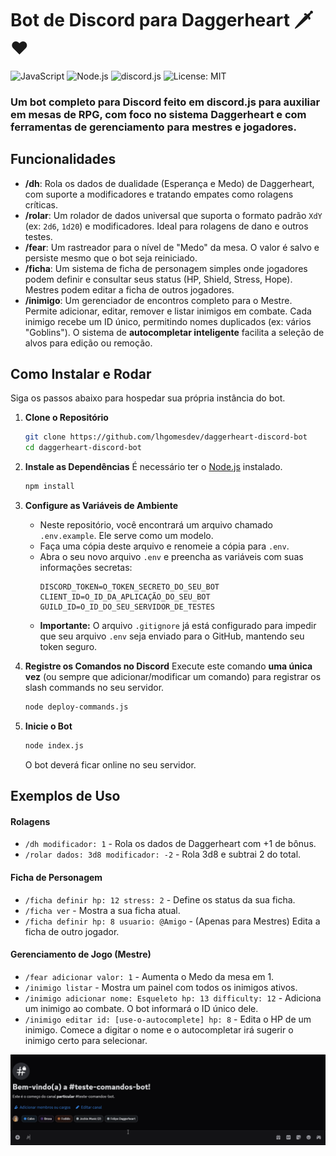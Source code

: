 # Bot de Discord para Daggerheart 🗡️❤️

![JavaScript](https://img.shields.io/badge/JavaScript-ES6%2B-F7DF1E?logo=javascript&logoColor=black)
![Node.js](https://img.shields.io/badge/Node.js-v20.x-339933?logo=node.js)
![discord.js](https://img.shields.io/badge/discord.js-v14-5865F2?logo=discord&logoColor=white)
![License: MIT](https://img.shields.io/badge/License-MIT-yellow.svg)

### Um bot completo para Discord feito em discord.js para auxiliar em mesas de RPG, com foco no sistema Daggerheart e com ferramentas de gerenciamento para mestres e jogadores.

## Funcionalidades

-   **/dh**: Rola os dados de dualidade (Esperança e Medo) de Daggerheart, com suporte a modificadores e tratando empates como rolagens críticas.
-   **/rolar**: Um rolador de dados universal que suporta o formato padrão `XdY` (ex: `2d6`, `1d20`) e modificadores. Ideal para rolagens de dano e outros testes.
-   **/fear**: Um rastreador para o nível de "Medo" da mesa. O valor é salvo e persiste mesmo que o bot seja reiniciado.
-   **/ficha**: Um sistema de ficha de personagem simples onde jogadores podem definir e consultar seus status (HP, Shield, Stress, Hope). Mestres podem editar a ficha de outros jogadores.
-   **/inimigo**: Um gerenciador de encontros completo para o Mestre. Permite adicionar, editar, remover e listar inimigos em combate. Cada inimigo recebe um ID único, permitindo nomes duplicados (ex: vários "Goblins"). O sistema de **autocompletar inteligente** facilita a seleção de alvos para edição ou remoção.

## Como Instalar e Rodar

Siga os passos abaixo para hospedar sua própria instância do bot.

1.  **Clone o Repositório**
    ```bash
    git clone https://github.com/lhgomesdev/daggerheart-discord-bot
    cd daggerheart-discord-bot
    ```

2.  **Instale as Dependências**
    É necessário ter o [Node.js](https://nodejs.org/) instalado.
    ```bash
    npm install
    ```

3.  **Configure as Variáveis de Ambiente**
    -   Neste repositório, você encontrará um arquivo chamado `.env.example`. Ele serve como um modelo.
    -   Faça uma cópia deste arquivo e renomeie a cópia para `.env`.
    -   Abra o seu novo arquivo `.env` e preencha as variáveis com suas informações secretas:
        ```
        DISCORD_TOKEN=O_TOKEN_SECRETO_DO_SEU_BOT
        CLIENT_ID=O_ID_DA_APLICAÇÃO_DO_SEU_BOT
        GUILD_ID=O_ID_DO_SEU_SERVIDOR_DE_TESTES
        ```
    -   **Importante:** O arquivo `.gitignore` já está configurado para impedir que seu arquivo `.env` seja enviado para o GitHub, mantendo seu token seguro.

4.  **Registre os Comandos no Discord**
    Execute este comando **uma única vez** (ou sempre que adicionar/modificar um comando) para registrar os slash commands no seu servidor.
    ```bash
    node deploy-commands.js
    ```

5.  **Inicie o Bot**
    ```bash
    node index.js
    ```
    O bot deverá ficar online no seu servidor.

## Exemplos de Uso

#### Rolagens
-   `/dh modificador: 1` - Rola os dados de Daggerheart com +1 de bônus.
-   `/rolar dados: 3d8 modificador: -2` - Rola 3d8 e subtrai 2 do total.

#### Ficha de Personagem
-   `/ficha definir hp: 12 stress: 2` - Define os status da sua ficha.
-   `/ficha ver` - Mostra a sua ficha atual.
-   `/ficha definir hp: 8 usuario: @Amigo` - (Apenas para Mestres) Edita a ficha de outro jogador.

#### Gerenciamento de Jogo (Mestre)
-   `/fear adicionar valor: 1` - Aumenta o Medo da mesa em 1.
-   `/inimigo listar` - Mostra um painel com todos os inimigos ativos.
-   `/inimigo adicionar nome: Esqueleto hp: 13 difficulty: 12` - Adiciona um inimigo ao combate. O bot informará o ID único dele.
-   `/inimigo editar id: [use-o-autocomplete] hp: 8` - Edita o HP de um inimigo. Comece a digitar o nome e o autocompletar irá sugerir o inimigo certo para selecionar.

![Demonstração do Bot](./assets/demo.gif)